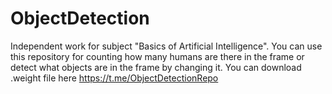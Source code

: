 # ObjectDetection
Independent work for subject "Basics of Artificial Intelligence". You can use this repository for counting how many humans are there in the frame or detect what objects are in the frame by changing it. You can download .weight file here https://t.me/ObjectDetectionRepo
